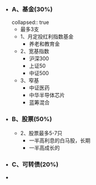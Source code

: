 - ### A、基金(30%)
  collapsed:: true
	- 最多3支
	- 1、月定投红利指数基金
		- 养老和教育金
	- 2、宽基指数
		- 沪深300
		- 上证50
		- 中证500
	- 3、窄基
		- 中证医药
		- 中华半导体芯片
		- 蓝筹混合
- ### B、股票(50%)
	- 2、股票最多5-7只
		- 一半高利息的白马股，长期
		- 一半高成长的
- ### C、可转债(20%)
-
